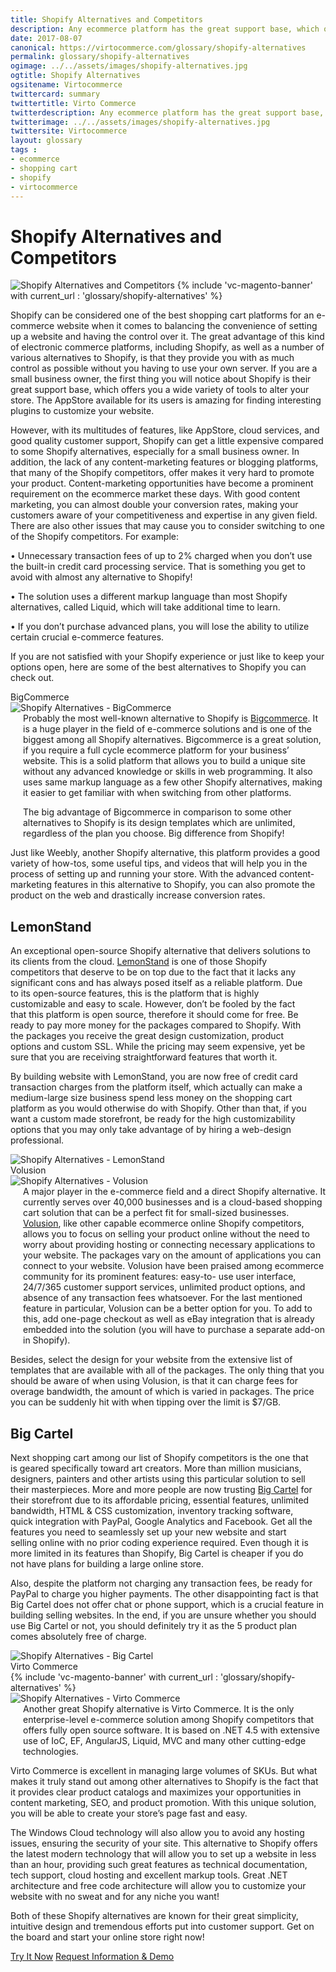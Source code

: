 ```yaml
--- 
title: Shopify Alternatives and Competitors
description: Any ecommerce platform has the great support base, which offers you a wide variety of tools to alter your store. One of the best shopping cart platforms for an e-commerce website is Shopify, but there are some great alternatives and competitors that you should check out.  
date: 2017-08-07 
canonical: https://virtocommerce.com/glossary/shopify-alternatives
permalink: glossary/shopify-alternatives
ogimage: ../../assets/images/shopify-alternatives.jpg
ogtitle: Shopify Alternatives
ogsitename: Virtocommerce
twittercard: summary
twittertitle: Virto Commerce
twitterdescription: Any ecommerce platform has the great support base, which offers you a wide variety of tools to alter your store. One of the best shopping cart platforms for an e-commerce website is Shopify, but there are some great alternatives that you should check out.
twitterimage: ../../assets/images/shopify-alternatives.jpg
twittersite: Virtocommerce
layout: glossary
tags : 
- ecommerce
- shopping cart
- shopify
- virtocommerce 
---
```

<div class="business-cnt">
    <div class="head __cart">
        <h1 class="title">Shopify Alternatives and Competitors</h1>
    </div>
    <img alt="Shopify Alternatives and Competitors" src="assets/images/shopify-alternatives.jpg" />
    {% include 'vc-magento-banner' with current_url : 'glossary/shopify-alternatives' %}
    <p class="text">
    Shopify can be considered one of the best shopping cart platforms for an e-commerce website when it comes to balancing the convenience of setting up a website and having the control over it. The great advantage of this kind of electronic commerce platforms, including Shopify, as well as a number of various alternatives to Shopify, is that they provide you with as much control as possible without you having to use your own server. If you are a small business owner, the first thing you will notice about Shopify is their great support base, which offers you a wide variety of tools to alter your store. The AppStore available for its users is amazing for finding interesting plugins to customize your website.
    </p>  
    <p class="text">
    However, with its multitudes of features, like AppStore, cloud services, and good quality customer support, Shopify can get a little expensive compared to some Shopify alternatives, especially for a small business owner. In addition, the lack of any content-marketing features or blogging platforms, that many of the Shopify competitors, offer makes it very hard to promote your product. Content-marketing opportunities have become a prominent requirement on the ecommerce market these days. With good content marketing, you can almost double your conversion rates, making your customers aware of your competitiveness and expertise in any given field. There are also other issues that may cause you to consider switching to one of the Shopify competitors. For example:
    </p>
    <p class="text">
    • Unnecessary transaction fees of up to 2% charged when you don’t use the built-in credit card processing service. That is something you get to avoid with almost any alternative to Shopify!
    </p>
    <p class="text">
    • The solution uses a different markup language than most Shopify alternatives, called Liquid, which will take additional time to learn.
    </p>
    <p class="text">
    • If you don’t purchase advanced plans, you will lose the ability to utilize certain crucial e-commerce features.
    </p>
        <p class="text">
    If you are not satisfied with your Shopify experience or just like to keep your options open, here are some of the best alternatives to Shopify you can check out.
        </p>
    <p class="text">
    <div class="section-title">BigCommerce</div>
    <div class="col-w">
        <div class="col __col-30">
            <img alt="Shopify Alternatives - BigCommerce" src="assets/images/big-commerce-screen.jpg" />
        </div>
        <div class="col __col-70 text" style="margin-top: 0; padding-left: 20px;">
            Probably the most well-known alternative to Shopify is <a href="https://www.bigcommerce.com/" rel="nofollow">Bigcommerce</a>. It is a huge player in the field of e-commerce solutions and is one of the biggest among all Shopify alternatives. Bigcommerce is a great solution, if you require a full cycle ecommerce platform for your business’ website. This is a solid platform that allows you to build a unique site without any advanced knowledge or skills in web programming. It also uses same markup language as a few other Shopify alternatives, making it easier to get familiar with when switching from other platforms.
            <p class="text">The big advantage of Bigcommerce in comparison to some other alternatives to Shopify is its design templates which are unlimited, regardless of the plan you choose. Big difference from Shopify! </p>
        </div>
    </div>
            <p class="text">Just like Weebly, another Shopify alternative, this platform provides a good variety of how-tos, some useful tips, and videos that will help you in the process of setting up and running your store. With the advanced content-marketing features in this alternative to Shopify, you can also promote the product on the web and drastically increase conversion rates.</p>
    <h2 >LemonStand</h2>
    <div class="col-w">
        <div class="col __col-70 text" style="margin-top: 0; padding-right: 20px;">
           An exceptional open-source Shopify alternative that delivers solutions to its clients from the cloud. <a href="https://lemonstand.com/" rel="nofollow">LemonStand</a> is one of those Shopify competitors that deserve to be on top due to the fact that it lacks any significant cons and has always posed itself as a reliable platform. Due to its open-source features, this is the platform that is highly customizable and easy to scale. However, don’t be fooled by the fact that this platform is open source, therefore it should come for free. Be ready to pay more money for the packages compared to Shopify. With the packages you  receive the great design customization, product options and custom SSL. While the pricing may seem expensive, yet be sure that you are receiving straightforward features that worth it. 
          </div>
    </div>
          <p class="text">By building website with LemonStand, you are now free of credit card transaction charges from the platform itself, which actually can make a medium-large size business spend less money on the shopping cart platform as you would otherwise do with Shopify. Other than that, if you want a custom made storefront, be ready for the high customizability options that you may only take advantage of by hiring a web-design professional.</p>
        </div>
        <div class="col __col-30">
            <img alt="Shopify Alternatives - LemonStand" src="assets/images/lemonstand.jpg" />
        </div>
    </div>
    <div class="section-title">Volusion</div>
    <div class="col-w">
        <div class="col __col-30">
            <img alt="Shopify Alternatives - Volusion" src="assets/images/volusion.jpg" />
        </div>
        <div class="col __col-70 text" style="margin-top: 0; padding-left: 20px;">
            A major player in the e-commerce field and a direct Shopify alternative. It currently serves over 40,000 businesses and is a cloud-based shopping cart solution that can be a perfect fit for small-sized businesses. <a href="https://www.volusion.com/" rel="nofollow">Volusion</a>, like other capable ecommerce online Shopify competitors, allows you to focus on selling your product online without the need to worry about providing hosting or connecting necessary applications to your website. The packages vary on the amount of applications you can connect to your website. Volusion have been praised among ecommerce community for its prominent features: easy-to- use user interface, 24/7/365 customer support services, unlimited product options, and absence of any transaction fees whatsoever. For the last mentioned feature in particular, Volusion can be a better option for you. To add to this, add one-page checkout as well as eBay integration that is already embedded into the solution (you will have to purchase a separate add-on in Shopify). 
        </div>
    </div>
            <p class="text">Besides, select the design for your website from the extensive list of templates that are available with all of the packages. The only thing that you should be aware of when using Volusion, is that it can charge fees for overage bandwidth, the amount of which is varied in packages. The price you can be suddenly hit with when tipping over the limit is $7/GB.</p>
        <h2 >Big Cartel</h2>
    <div class="col-w">
        <div class="col __col-70 text" style="margin-top: 0; padding-right: 20px;">
           Next shopping cart among our list of Shopify competitors is the one that is geared specifically toward art creators. More than million musicians, designers, painters and other artists using this particular solution to sell their masterpieces. More and more people are now trusting <a href="https://www.bigcartel.com/" rel="nofollow">Big Cartel</a> for their storefront due to its affordable pricing, essential features, unlimited bandwidth, HTML &  CSS customization, inventory tracking software, quick integration with PayPal, Google
Analytics and Facebook. Get all the features you need to seamlessly set up your new website and start selling online with no prior coding experience required. Even though it is more limited in its features than Shopify, Big Cartel is cheaper if you do not have plans for building a large online store. 
          </div>
    </div>
          <p class="text">Also, despite the platform not charging any transaction fees, be ready for PayPal to charge you higher payments. The other disappointing fact is that Big Cartel does not offer chat or phone support, which is a crucial feature in building selling websites. In the end, if you are unsure whether you should use Big Cartel or not, you should definitely try it as the 5 product plan comes absolutely free of charge.</p>
        </div>
        <div class="col __col-30">
            <img alt="Shopify Alternatives - Big Cartel" src="assets/images/bigcartel.jpg" />
        </div>
    </div>
    <div class="section-title">Virto Commerce</div>
    {% include 'vc-magento-banner' with current_url : 'glossary/shopify-alternatives' %}
    <div class="col-w">
        <div class="col __col-30">
            <img alt="Shopify Alternatives - Virto Commerce" src="assets/images/virto-commerce-screen.jpg" />
        </div>
        <div class="col __col-70 text" style="margin-top: 0; padding-left: 20px;">
                       Another great Shopify alternative is Virto Commerce. It is the only enterprise-level e-commerce solution among Shopify competitors that offers fully open source software. It is based on .NET 4.5 with extensive use of IoC, EF, AngularJS, Liquid, MVC and many other cutting-edge technologies. 
        </div>
    </div>
            <p class="text">Virto Commerce is excellent in managing large volumes of SKUs. But what makes it truly stand out among other alternatives to Shopify is the fact that it provides clear product catalogs and maximizes your opportunities in content marketing, SEO, and product promotion. With this unique solution, you will be able to create your store’s page fast and easy.</p>
        </div>
    </div>
    <p class="text">The Windows Cloud technology will also allow you to avoid any hosting issues, ensuring the security of your site. This alternative to Shopify offers the latest modern technology that will allow you to set up a website in less than an hour, providing such great features as technical documentation, tech support, cloud hosting and excellent markup tools. Great .NET architecture and free code architecture will allow you to customize your website with no sweat and for any niche you want!
</p>
    <p class="text">Both of these Shopify alternatives are known for their great simplicity, intuitive design and tremendous efforts put into customer support. Get on the board and start your online store right now!</p>
    <div class="buttons">
        <a class="button fill" href="/try-now">Try It Now</a>
        <a class="button fill" href="/contact-us">Request Information & Demo</a>
    </div>
</div>
